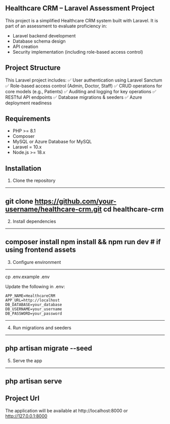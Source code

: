 
## Healthcare CRM – Laravel Assessment Project

This project is a simplified Healthcare CRM system built with Laravel. It is part of an assessment to evaluate proficiency in:
- Laravel backend development
- Database schema design
- API creation
- Security implementation (including role-based access control)



## Project Structure

This Laravel project includes:
✅ User authentication using Laravel Sanctum
✅ Role-based access control (Admin, Doctor, Staff)
✅ CRUD operations for core models (e.g., Patients)
✅ Auditing and logging for key operations
✅ RESTful API endpoints
✅ Database migrations & seeders
✅ Azure deployment readiness




## Requirements

- PHP >= 8.1
- Composer
- MySQL or Azure Database for MySQL
- Laravel = 10.x
- Node.js >= 18.x




## Installation

1. Clone the repository
---------------------------
git clone https://github.com/your-username/healthcare-crm.git
cd healthcare-crm
---------------------------

2. Install dependencies
---------------------------
composer install
npm install && npm run dev  # if using frontend assets
---------------------------

3. Configure environment
---------------------------
cp .env.example .env

Update the following in .env:
```
APP_NAME=HealthcareCRM
APP_URL=http://localhost
DB_DATABASE=your_database
DB_USERNAME=your_username
DB_PASSWORD=your_password

```
---------------------------

4. Run migrations and seeders
---------------------------
php artisan migrate --seed
---------------------------

5. Serve the app
---------------------------
php artisan serve
---------------------------




## Project Url

The application will be available at http://localhost:8000 or http://127.0.0.1:8000
